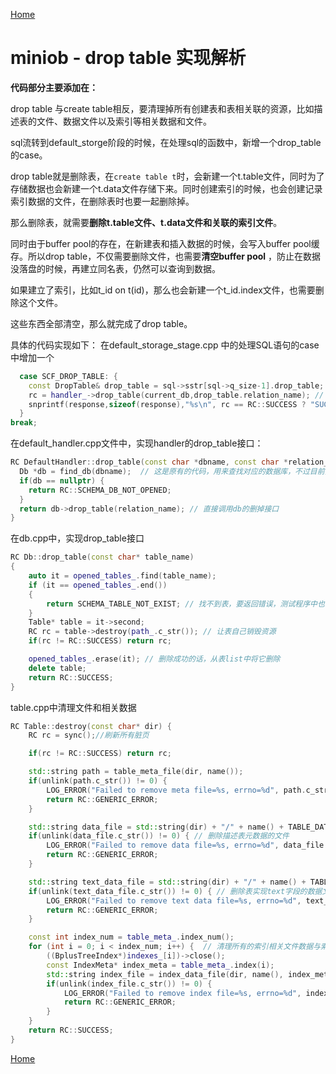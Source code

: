 [Home](index) 

# miniob - drop table 实现解析

**代码部分主要添加在：**

drop table 与create table相反，要清理掉所有创建表和表相关联的资源，比如描述表的文件、数据文件以及索引等相关数据和文件。

sql流转到default_storge阶段的时候，在处理sql的函数中，新增一个drop_table的case。

drop table就是删除表，在`create table t`时，会新建一个t.table文件，同时为了存储数据也会新建一个t.data文件存储下来。同时创建索引的时候，也会创建记录索引数据的文件，在删除表时也要一起删除掉。

那么删除表，就需要**删除t.table文件、t.data文件和关联的索引文件**。

同时由于buffer pool的存在，在新建表和插入数据的时候，会写入buffer pool缓存。所以drop table，不仅需要删除文件，也需要**清空buffer pool** ，防止在数据没落盘的时候，再建立同名表，仍然可以查询到数据。

如果建立了索引，比如t_id on t(id)，那么也会新建一个t_id.index文件，也需要删除这个文件。

这些东西全部清空，那么就完成了drop table。

具体的代码实现如下：
在default_storage_stage.cpp 中的处理SQL语句的case中增加一个

```c++
  case SCF_DROP_TABLE: {
    const DropTable& drop_table = sql->sstr[sql->q_size-1].drop_table; // 拿到要drop 的表
    rc = handler_->drop_table(current_db,drop_table.relation_name); // 调用drop table接口，drop table要在handler中实现
    snprintf(response,sizeof(response),"%s\n", rc == RC::SUCCESS ? "SUCCESS" : "FAILURE"); // 返回结果，带不带换行符都可以
  }
break;
```

在default_handler.cpp文件中，实现handler的drop_table接口：

```c++
RC DefaultHandler::drop_table(const char *dbname, const char *relation_name) {
  Db *db = find_db(dbname);  // 这是原有的代码，用来查找对应的数据库，不过目前只有一个库
  if(db == nullptr) {
    return RC::SCHEMA_DB_NOT_OPENED;
  }
  return db->drop_table(relation_name); // 直接调用db的删掉接口
}
```



在db.cpp中，实现drop_table接口

```c++
RC Db::drop_table(const char* table_name)
{
    auto it = opened_tables_.find(table_name);
    if (it == opened_tables_.end())
    {
        return SCHEMA_TABLE_NOT_EXIST; // 找不到表，要返回错误，测试程序中也会校验这种场景
    }
    Table* table = it->second;
    RC rc = table->destroy(path_.c_str()); // 让表自己销毁资源
    if(rc != RC::SUCCESS) return rc;

    opened_tables_.erase(it); // 删除成功的话，从表list中将它删除
    delete table;
    return RC::SUCCESS;
}
```


table.cpp中清理文件和相关数据

```c++
RC Table::destroy(const char* dir) {
    RC rc = sync();//刷新所有脏页

    if(rc != RC::SUCCESS) return rc;

    std::string path = table_meta_file(dir, name());
    if(unlink(path.c_str()) != 0) {
        LOG_ERROR("Failed to remove meta file=%s, errno=%d", path.c_str(), errno);
        return RC::GENERIC_ERROR;
    }

    std::string data_file = std::string(dir) + "/" + name() + TABLE_DATA_SUFFIX;
    if(unlink(data_file.c_str()) != 0) { // 删除描述表元数据的文件
        LOG_ERROR("Failed to remove data file=%s, errno=%d", data_file.c_str(), errno);
        return RC::GENERIC_ERROR;
    }

    std::string text_data_file = std::string(dir) + "/" + name() + TABLE_TEXT_DATA_SUFFIX;
    if(unlink(text_data_file.c_str()) != 0) { // 删除表实现text字段的数据文件（后续实现了text case时需要考虑，最开始可以不考虑这个逻辑）
        LOG_ERROR("Failed to remove text data file=%s, errno=%d", text_data_file.c_str(), errno);
        return RC::GENERIC_ERROR;
    }

    const int index_num = table_meta_.index_num();
    for (int i = 0; i < index_num; i++) {  // 清理所有的索引相关文件数据与索引元数据
        ((BplusTreeIndex*)indexes_[i])->close();
        const IndexMeta* index_meta = table_meta_.index(i);
        std::string index_file = index_data_file(dir, name(), index_meta->name());
        if(unlink(index_file.c_str()) != 0) {
            LOG_ERROR("Failed to remove index file=%s, errno=%d", index_file.c_str(), errno);
            return RC::GENERIC_ERROR;
        }
    }
    return RC::SUCCESS;
}
```

[Home](index) 